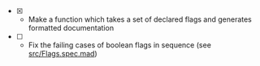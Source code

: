 - [x] - Make a function which takes a set of declared flags and generates formatted documentation
- [ ] - Fix the failing cases of boolean flags in sequence (see [src/Flags.spec.mad](https://github.com/brekk/ensign/blob/main/src/Flags.spec.mad#L151-L158))
